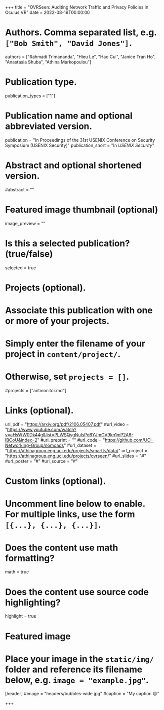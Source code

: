 +++
title = "OVRSeen: Auditing Network Traffic and Privacy Policies in Oculus VR"
date = 2022-08-19T00:00:00

# Authors. Comma separated list, e.g. `["Bob Smith", "David Jones"]`.
authors = ["Rahmadi Trimananda", "Hieu Le", "Hao Cui", "Janice Tran Ho", "Anastasia Shuba", "Athina Markopoulou"]

# Publication type.
publication_types = ["1"]

# Publication name and optional abbreviated version.
publication = "In Proceedings of the 31st USENIX Conference on Security Symposium (USENIX Security)"
publication_short = "In *USENIX Security*"

# Abstract and optional shortened version.
#abstract = ""

# Featured image thumbnail (optional)
image_preview = ""

# Is this a selected publication? (true/false)
selected = true

# Projects (optional).
#   Associate this publication with one or more of your projects.
#   Simply enter the filename of your project in `content/project/`.
#   Otherwise, set `projects = []`.
#projects = ["antmonitor.md"]

# Links (optional).
url_pdf = "https://arxiv.org/pdf/2106.05407.pdf"
#url_video = "https://www.youtube.com/watch?v=aHsWW0Dk44g&list=PLWSQygNuIsPd6YJmGV9kn1mP2A6-IBCoU&index=2"
#url_preprint = ""
#url_code = "https://github.com/UCI-Networking-Group/nomoads"
#url_dataset = "https://athinagroup.eng.uci.edu/projects/smarttv/data/"
url_project = "https://athinagroup.eng.uci.edu/projects/ovrseen/"
#url_slides = "#"
#url_poster = "#"
#url_source = "#"

# Custom links (optional).
#   Uncomment line below to enable. For multiple links, use the form `[{...}, {...}, {...}]`.

# Does the content use math formatting?
math = true

# Does the content use source code highlighting?
highlight = true

# Featured image
# Place your image in the `static/img/` folder and reference its filename below, e.g. `image = "example.jpg"`.
[header]
#image = "headers/bubbles-wide.jpg"
#caption = "My caption :smile:"

+++
